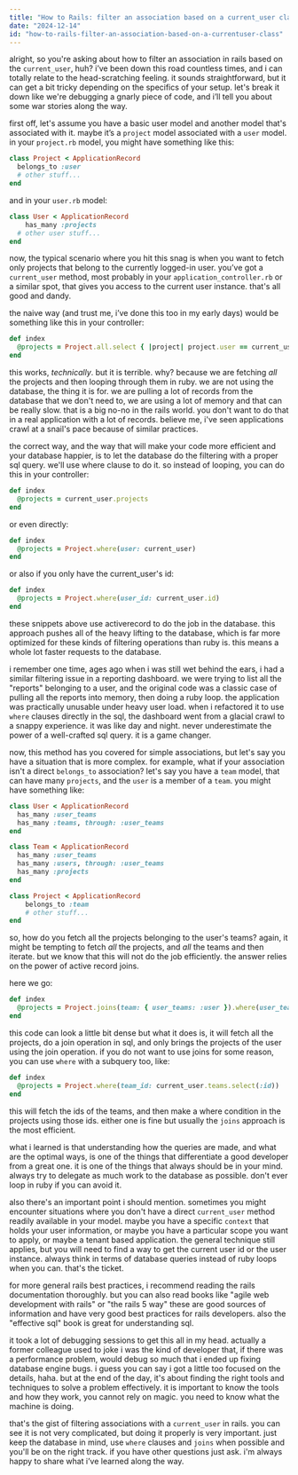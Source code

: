 ```yaml
---
title: "How to Rails: filter an association based on a current_user class?"
date: "2024-12-14"
id: "how-to-rails-filter-an-association-based-on-a-currentuser-class"
---
```


alright, so you're asking about how to filter an association in rails based on the `current_user`, huh? i’ve been down this road countless times, and i can totally relate to the head-scratching feeling. it sounds straightforward, but it can get a bit tricky depending on the specifics of your setup. let's break it down like we're debugging a gnarly piece of code, and i’ll tell you about some war stories along the way.

first off, let's assume you have a basic user model and another model that's associated with it. maybe it’s a `project` model associated with a `user` model. in your `project.rb` model, you might have something like this:

```ruby
class Project < ApplicationRecord
  belongs_to :user
  # other stuff...
end
```

and in your `user.rb` model:

```ruby
class User < ApplicationRecord
    has_many :projects
  # other user stuff...
end
```

now, the typical scenario where you hit this snag is when you want to fetch only projects that belong to the currently logged-in user. you’ve got a `current_user` method, most probably in your `application_controller.rb` or a similar spot, that gives you access to the current user instance. that's all good and dandy.

the naive way (and trust me, i’ve done this too in my early days) would be something like this in your controller:

```ruby
def index
  @projects = Project.all.select { |project| project.user == current_user }
end
```

this works, *technically*. but it is terrible. why? because we are fetching *all* the projects and then looping through them in ruby. we are not using the database, the thing it is for. we are pulling a lot of records from the database that we don't need to, we are using a lot of memory and that can be really slow. that is a big no-no in the rails world. you don't want to do that in a real application with a lot of records. believe me, i've seen applications crawl at a snail's pace because of similar practices.

the correct way, and the way that will make your code more efficient and your database happier, is to let the database do the filtering with a proper sql query. we'll use where clause to do it. so instead of looping, you can do this in your controller:

```ruby
def index
  @projects = current_user.projects
end
```

or even directly:

```ruby
def index
  @projects = Project.where(user: current_user)
end
```

or also if you only have the current_user's id:

```ruby
def index
  @projects = Project.where(user_id: current_user.id)
end
```

these snippets above use activerecord to do the job in the database. this approach pushes all of the heavy lifting to the database, which is far more optimized for these kinds of filtering operations than ruby is. this means a whole lot faster requests to the database.

i remember one time, ages ago when i was still wet behind the ears, i had a similar filtering issue in a reporting dashboard. we were trying to list all the "reports" belonging to a user, and the original code was a classic case of pulling all the reports into memory, then doing a ruby loop. the application was practically unusable under heavy user load. when i refactored it to use `where` clauses directly in the sql, the dashboard went from a glacial crawl to a snappy experience. it was like day and night. never underestimate the power of a well-crafted sql query. it is a game changer.

now, this method has you covered for simple associations, but let's say you have a situation that is more complex. for example, what if your association isn't a direct `belongs_to` association? let's say you have a `team` model, that can have many `projects`, and the `user` is a member of a `team`. you might have something like:

```ruby
class User < ApplicationRecord
  has_many :user_teams
  has_many :teams, through: :user_teams
end
```

```ruby
class Team < ApplicationRecord
  has_many :user_teams
  has_many :users, through: :user_teams
  has_many :projects
end
```

```ruby
class Project < ApplicationRecord
    belongs_to :team
    # other stuff...
end
```

so, how do you fetch all the projects belonging to the user's teams? again, it might be tempting to fetch *all* the projects, and *all* the teams and then iterate. but we know that this will not do the job efficiently. the answer relies on the power of active record joins.

here we go:

```ruby
def index
  @projects = Project.joins(team: { user_teams: :user }).where(user_teams: { user_id: current_user.id })
end
```

this code can look a little bit dense but what it does is, it will fetch all the projects, do a join operation in sql, and only brings the projects of the user using the join operation. if you do not want to use joins for some reason, you can use `where` with a subquery too, like:

```ruby
def index
  @projects = Project.where(team_id: current_user.teams.select(:id))
end
```
this will fetch the ids of the teams, and then make a where condition in the projects using those ids. either one is fine but usually the `joins` approach is the most efficient.

what i learned is that understanding how the queries are made, and what are the optimal ways, is one of the things that differentiate a good developer from a great one. it is one of the things that always should be in your mind. always try to delegate as much work to the database as possible. don't ever loop in ruby if you can avoid it.

also there's an important point i should mention. sometimes you might encounter situations where you don't have a direct `current_user` method readily available in your model. maybe you have a specific `context` that holds your user information, or maybe you have a particular scope you want to apply, or maybe a tenant based application. the general technique still applies, but you will need to find a way to get the current user id or the user instance. always think in terms of database queries instead of ruby loops when you can. that's the ticket.

for more general rails best practices, i recommend reading the rails documentation thoroughly. but you can also read books like "agile web development with rails" or "the rails 5 way" these are good sources of information and have very good best practices for rails developers. also the "effective sql" book is great for understanding sql.

it took a lot of debugging sessions to get this all in my head. actually a former colleague used to joke i was the kind of developer that, if there was a performance problem, would debug so much that i ended up fixing database engine bugs. i guess you can say i got a little too focused on the details, haha. but at the end of the day, it's about finding the right tools and techniques to solve a problem effectively. it is important to know the tools and how they work, you cannot rely on magic. you need to know what the machine is doing.

that's the gist of filtering associations with a `current_user` in rails. you can see it is not very complicated, but doing it properly is very important. just keep the database in mind, use `where` clauses and `joins` when possible and you'll be on the right track. if you have other questions just ask. i'm always happy to share what i’ve learned along the way.
